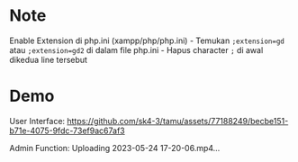 # Note
Enable Extension di php.ini (xampp/php/php.ini)
    - Temukan `;extension=gd` atau `;extension=gd2` di dalam file php.ini
    - Hapus character `;` di awal dikedua line tersebut
    
# Demo
User Interface:
https://github.com/sk4-3/tamu/assets/77188249/becbe151-b71e-4075-9fdc-73ef9ac67af3

Admin Function:
Uploading 2023-05-24 17-20-06.mp4…
